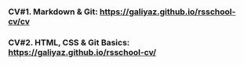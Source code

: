 ### CV#1. Markdown & Git: https://galiyaz.github.io/rsschool-cv/cv
### CV#2. HTML, CSS & Git Basics: https://galiyaz.github.io/rsschool-cv/
